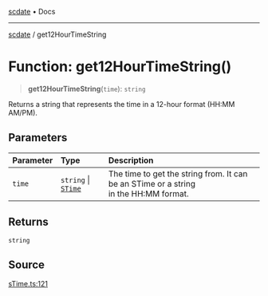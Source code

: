 [scdate](../README.md) • Docs

---

[scdate](../README.md) / get12HourTimeString

# Function: get12HourTimeString()

> **get12HourTimeString**(`time`): `string`

Returns a string that represents the time in a 12-hour format (HH:MM AM/PM).

## Parameters

| Parameter | Type                                       | Description                                                                               |
| :-------- | :----------------------------------------- | :---------------------------------------------------------------------------------------- |
| `time`    | `string` \| [`STime`](../classes/STime.md) | The time to get the string from. It can be an STime or a string<br />in the HH:MM format. |

## Returns

`string`

## Source

[sTime.ts:121](https://github.com/ericvera/scdate/blob/98b214c4aab6f5cdb39bc8c115252b89b40ce8a7/src/sTime.ts#L121)
